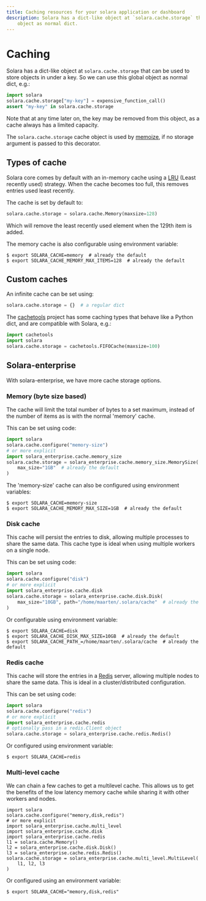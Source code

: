 ```yaml
---
title: Caching resources for your solara application or dashboard
description: Solara has a dict-like object at `solara.cache.storage` that can be used to store objects in under a key. So we can use this global
    object as normal dict.
---
```

# Caching

Solara has a dict-like object at `solara.cache.storage` that can be used to store objects in under a key. So we can use this global
object as normal dict, e.g.:

```python
import solara
solara.cache.storage["my-key"] = expensive_function_call()
assert "my-key" in solara.cache.storage
```

Note that at any time later on, the key may be removed from this object, as a cache always has a limited capacity.

The `solara.cache.storage` cache object is used by [memoize](/documentation/api/utilities/memoize), if no storage argument is passed to this decorator.

## Types of cache

Solara core comes by default with an in-memory cache using a [LRU](https://en.wikipedia.org/wiki/Cache_replacement_policies#Least_recently_used_(LRU)) (Least recently used) strategy. When the
cache becomes too full, this removes entries used least recently.

The cache is set by default to:
```python
solara.cache.storage = solara.cache.Memory(maxsize=128)
```

Which will remove the least recently used element when the 129th item is added.

The memory cache is also configurable using environment variable:
```
$ export SOLARA_CACHE=memory  # already the default
$ export SOLARA_CACHE_MEMORY_MAX_ITEMS=128  # already the default
```

## Custom caches
An infinite cache can be set using:

```python
solara.cache.storage = {}  # a regular dict
```

The [cachetools](https://cachetools.readthedocs.io/) project has some caching types that behave like a Python dict, and are compatible with Solara, e.g.:

```python
import cachetools
import solara
solara.cache.storage = cachetools.FIFOCache(maxsize=100)
```

## Solara-enterprise

With solara-enterprise, we have more cache storage options.

### Memory (byte size based)

The cache will limit the total number of bytes to a set maximum, instead of the number of items as is with the normal 'memory' cache.

This can be set using code:

```python
import solara
solara.cache.configure("memory-size")
# or more explicit
import solara_enterprise.cache.memory_size
solara.cache.storage = solara_enterprise.cache.memory_size.MemorySize(
    max_size="1GB"  # already the default
)
```

The 'memory-size' cache can also be configured using environment variables:

```
$ export SOLARA_CACHE=memory-size
$ export SOLARA_CACHE_MEMORY_MAX_SIZE=1GB  # already the default

```


### Disk cache

This cache will persist the entries to disk, allowing multiple processes to share the same data. This cache type is ideal when using multiple workers on a single node.

This can be set using code:

```python
import solara
solara.cache.configure("disk")
# or more explicit
import solara_enterprise.cache.disk
solara.cache.storage = solara_enterprise.cache.disk.Disk(
    max_size="10GB", path="/home/maarten/.solara/cache"  # already the default
)
```

Or configurable using environment variable:
```
$ export SOLARA_CACHE=disk
$ export SOLARA_CACHE_DISK_MAX_SIZE=10GB  # already the default
$ export SOLARA_CACHE_PATH_=/home/maarten/.solara/cache  # already the default
```

### Redis cache

This cache will store the entries in a [Redis](https://redis.io/) server, allowing multiple nodes to share the same data. This is ideal in a cluster/distributed configuration.

This can be set using code:

```python
import solara
solara.cache.configure("redis")
# or more explicit
import solara_enterprise.cache.redis
# optionally pass in a redis.Client object
solara.cache.storage = solara_enterprise.cache.redis.Redis()
```

Or configured using environment variable:
```
$ export SOLARA_CACHE=redis
```

### Multi-level cache

We can chain a few caches to get a multilevel cache. This allows us to get the benefits of the low latency memory cache while sharing it with other workers and nodes.

```{.python pycafe-link}
import solara
solara.cache.configure("memory,disk,redis")
# or more explicit
import solara_enterprise.cache.multi_level
import solara_enterprise.cache.disk
import solara_enterprise.cache.redis
l1 = solara.cache.Memory()
l2 = solara_enterprise.cache.disk.Disk()
l3 = solara_enterprise.cache.redis.Redis()
solara.cache.storage = solara_enterprise.cache.multi_level.MultiLevel(
    l1, l2, l3
)
```

Or configured using an environment variable:
```
$ export SOLARA_CACHE="memory,disk,redis"
```

